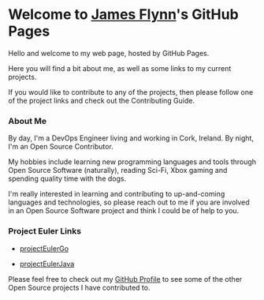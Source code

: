 # Welcome to [James Flynn](https://github.com/james-flynn-ie)'s GitHub Pages

Hello and welcome to my web page, hosted by GitHub Pages.

Here you will find a bit about me, as well as some links to my current projects.

If you would like to contribute to any of the projects, then please follow one of the project links and check out the Contributing Guide.

### About Me

By day, I'm a DevOps Engineer living and working in Cork, Ireland. By night, I'm an Open Source Contributor.

My hobbies include learning new programming languages and tools through Open Source Software (naturally), reading Sci-Fi, Xbox gaming and spending quality time with the dogs.

I'm really interested in learning and contributing to up-and-coming languages and technologies, so please reach out to me if you are involved in an Open Source Software project and think I could be of help to you.

### Project Euler Links

- [projectEulerGo](https://james-flynn-ie.github.io/projectEulerGo)

- [projectEulerJava](https://james-flynn-ie.github.io/projectEulerJava)

Please feel free to check out my [GitHub Profile](https://github.com/james-flynn-ie) to see some of the other Open Source projects I have contributed to.
